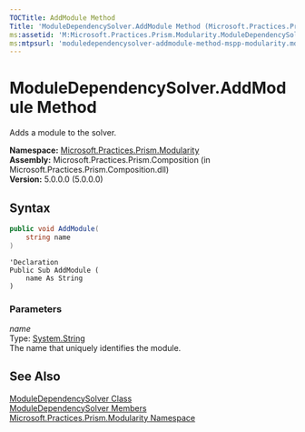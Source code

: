 ```yaml
---
TOCTitle: AddModule Method
Title: 'ModuleDependencySolver.AddModule Method (Microsoft.Practices.Prism.Modularity)'
ms:assetid: 'M:Microsoft.Practices.Prism.Modularity.ModuleDependencySolver.AddModule(System.String)'
ms:mtpsurl: 'moduledependencysolver-addmodule-method-mspp-modularity.md'
---
```



# ModuleDependencySolver.AddModule Method

Adds a module to the solver.

**Namespace:** [Microsoft.Practices.Prism.Modularity](/patterns-practices/reference/mspp-modularity-namespace)<br/>
**Assembly:** Microsoft.Practices.Prism.Composition (in Microsoft.Practices.Prism.Composition.dll)<br/>
**Version:** 5.0.0.0 (5.0.0.0)

## Syntax

```C#
public void AddModule(
	string name
)
```

```VB
'Declaration
Public Sub AddModule ( 
	name As String
)
```

### Parameters

*name*  
Type: [System.String](http://msdn.microsoft.com/en-us/library/s1wwdcbf)  
The name that uniquely identifies the module.

## See Also

[ModuleDependencySolver Class](/patterns-practices/reference/moduledependencysolver-class-mspp-modularity)<br/>
[ModuleDependencySolver Members](/patterns-practices/reference/moduledependencysolver-members-mspp-modularity)<br/>
[Microsoft.Practices.Prism.Modularity Namespace](/patterns-practices/reference/mspp-modularity-namespace)<br/>
